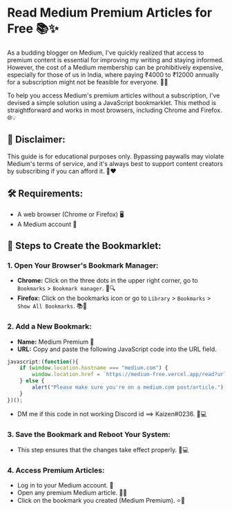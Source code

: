 # Read Medium Premium Articles for Free 📚✨

As a budding blogger on Medium, I've quickly realized that access to premium content is essential for improving my writing and staying informed. However, the cost of a Medium membership can be prohibitively expensive, especially for those of us in India, where paying ₹4000 to ₹12000 annually for a subscription might not be feasible for everyone. 💸😢

To help you access Medium's premium articles without a subscription, I've devised a simple solution using a JavaScript bookmarklet. This method is straightforward and works in most browsers, including Chrome and Firefox. 🌐💡

## 🚨 Disclaimer:
This guide is for educational purposes only. Bypassing paywalls may violate Medium's terms of service, and it's always best to support content creators by subscribing if you can afford it. 🙏❤️

## 🛠️ Requirements:
- A web browser (Chrome or Firefox) 🖥️
- A Medium account 👤

## 📖 Steps to Create the Bookmarklet:

### 1. Open Your Browser's Bookmark Manager:
- **Chrome:** Click on the three dots in the upper right corner, go to `Bookmarks` > `Bookmark manager`. 📑🔍
- **Firefox:** Click on the bookmarks icon or go to `Library` > `Bookmarks` > `Show All Bookmarks`. 📚🦊

### 2. Add a New Bookmark:
- **Name:** Medium Premium 🌟
- **URL:** Copy and paste the following JavaScript code into the URL field.

```javascript
javascript:(function(){
    if (window.location.hostname === "medium.com") {
        window.location.href = `https://medium-free.vercel.app/read?url=${encodeURIComponent(window.location.href)}`;
    } else {
        alert("Please make sure you're on a medium.com post/article.");
    }
})();
```
- DM me if this code in not working Discord id ==> Kaizen#0236. 🔄💻

### 3. Save the Bookmark and Reboot Your System:
- This step ensures that the changes take effect properly. 🔄💻

### 4. Access Premium Articles:
- Log in to your Medium account. 🔑
- Open any premium Medium article. 📄✨
- Click on the bookmark you created (Medium Premium). ⭐🔖
